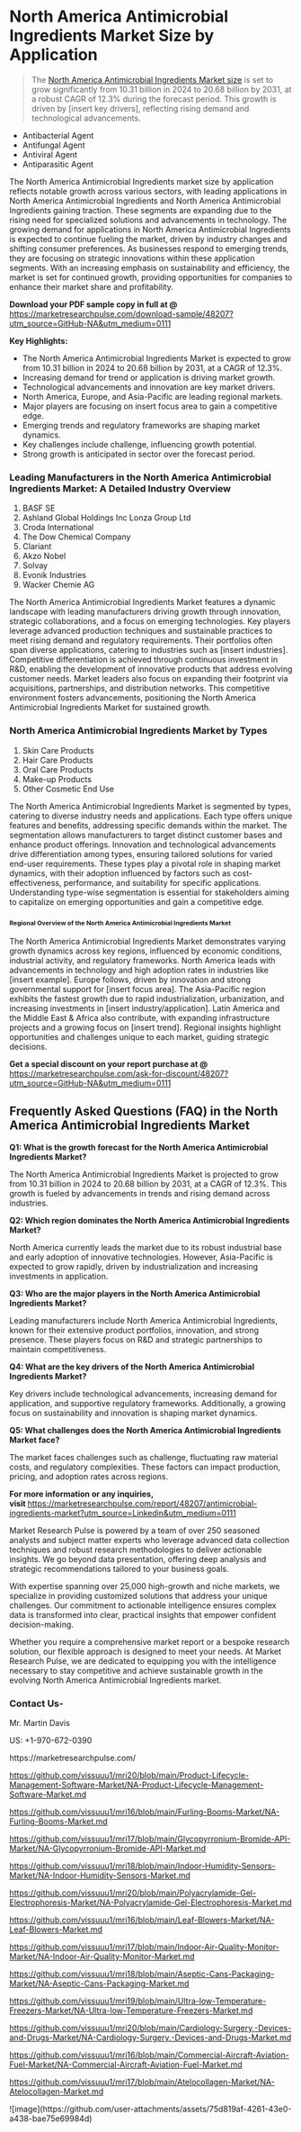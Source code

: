 <h1>North America Antimicrobial Ingredients Market&nbsp;Size by Application</h1><blockquote><p>The <a href="https://marketresearchpulse.com/download-sample/48207?utm_source=GitHub-NA&amp;utm_medium=0111">North America Antimicrobial Ingredients Market size</a> is set to grow significantly from 10.31 billion in 2024 to 20.68 billion by 2031, at a robust CAGR of 12.3% during the forecast period. This growth is driven by [insert key drivers], reflecting rising demand and technological advancements.</p></blockquote><ul><li>Antibacterial Agent<li> Antifungal Agent<li> Antiviral Agent<li> Antiparasitic Agent</li></ul><p>The North America Antimicrobial Ingredients market size by application reflects notable growth across various sectors, with leading applications in North America Antimicrobial Ingredients and North America Antimicrobial Ingredients gaining traction. These segments are expanding due to the rising need for specialized solutions and advancements in technology. The growing demand for applications in North America Antimicrobial Ingredients is expected to continue fueling the market, driven by industry changes and shifting consumer preferences. As businesses respond to emerging trends, they are focusing on strategic innovations within these application segments. With an increasing emphasis on sustainability and efficiency, the market is set for continued growth, providing opportunities for companies to enhance their market share and profitability.</p><p><strong>Download your PDF sample copy in full at @ </strong><a href="https://marketresearchpulse.com/download-sample/48207?utm_source=GitHub-NA&amp;utm_medium=0111">https://marketresearchpulse.com/download-sample/48207?utm_source=GitHub-NA&amp;utm_medium=0111</a></p><p><strong>Key Highlights: </strong></p><ul><li>The North America Antimicrobial Ingredients Market is expected to grow from 10.31 billion in 2024 to 20.68 billion by 2031, at a CAGR of 12.3%.</li><li>Increasing demand for trend or application is driving market growth.</li><li>Technological advancements and innovation are key market drivers.</li><li>North America, Europe, and Asia-Pacific are leading regional markets.</li><li>Major players are focusing on insert focus area to gain a competitive edge.</li><li>Emerging trends and regulatory frameworks are shaping market dynamics.</li><li>Key challenges include challenge, influencing growth potential.</li><li>Strong growth is anticipated in sector over the forecast period.</li></ul><h3>Leading Manufacturers in the North America Antimicrobial Ingredients Market: A Detailed Industry Overview</h3><ol><li>BASF SE</li><li>Ashland Global Holdings Inc Lonza Group Ltd</li><li>Croda International</li><li>The Dow Chemical Company</li><li>Clariant</li><li>Akzo Nobel</li><li>Solvay</li><li>Evonik Industries</li><li>Wacker Chemie AG</li></ol><div class="flex max-w-full flex-col flex-grow"><div class="min-h-8 text-message flex w-full flex-col items-end gap-2 whitespace-normal break-words [.text-message+&amp;]:mt-5" dir="auto" data-message-author-role="assistant" data-message-id="fd8432e4-4910-450d-b182-61b7bfb0a01f" data-message-model-slug="gpt-4o"><div class="flex w-full flex-col gap-1 empty:hidden first:pt-[3px]"><div class="markdown prose w-full break-words dark:prose-invert light"><p>The North America Antimicrobial Ingredients Market features a dynamic landscape with leading manufacturers driving growth through innovation, strategic collaborations, and a focus on emerging technologies. Key players leverage advanced production techniques and sustainable practices to meet rising demand and regulatory requirements. Their portfolios often span diverse applications, catering to industries such as [insert industries]. Competitive differentiation is achieved through continuous investment in R&amp;D, enabling the development of innovative products that address evolving customer needs. Market leaders also focus on expanding their footprint via acquisitions, partnerships, and distribution networks. This competitive environment fosters advancements, positioning the North America Antimicrobial Ingredients Market for sustained growth.</p></div></div></div></div><h3>North America Antimicrobial Ingredients Market by Types</h3><ol><li>Skin Care Products<li> Hair Care Products<li> Oral Care Products<li> Make-up Products<li> Other Cosmetic End Use</li></ol><div class="flex max-w-full flex-col flex-grow"><div class="min-h-8 text-message flex w-full flex-col items-end gap-2 whitespace-normal break-words [.text-message+&amp;]:mt-5" dir="auto" data-message-author-role="assistant" data-message-id="084470be-0bb7-4664-bddf-5156b4f41249" data-message-model-slug="gpt-4o-mini"><div class="flex w-full flex-col gap-1 empty:hidden first:pt-[3px]"><div class="markdown prose w-full break-words dark:prose-invert light"><p>The North America Antimicrobial Ingredients Market is segmented by types, catering to diverse industry needs and applications. Each type offers unique features and benefits, addressing specific demands within the market. The segmentation allows manufacturers to target distinct customer bases and enhance product offerings. Innovation and technological advancements drive differentiation among types, ensuring tailored solutions for varied end-user requirements. These types play a pivotal role in shaping market dynamics, with their adoption influenced by factors such as cost-effectiveness, performance, and suitability for specific applications. Understanding type-wise segmentation is essential for stakeholders aiming to capitalize on emerging opportunities and gain a competitive edge.</p></div></div></div></div><h3><span style="font-size: 11px;">Regional Overview of the North America Antimicrobial Ingredients Market</span></h3><div class="flex max-w-full flex-col flex-grow"><div class="min-h-8 text-message flex w-full flex-col items-end gap-2 whitespace-normal break-words [.text-message+&amp;]:mt-5" dir="auto" data-message-author-role="assistant" data-message-id="e9038762-ce64-4e30-91c9-9bd413514231" data-message-model-slug="gpt-4o-mini"><div class="flex w-full flex-col gap-1 empty:hidden first:pt-[3px]"><div class="markdown prose w-full break-words dark:prose-invert light"><p>The North America Antimicrobial Ingredients Market demonstrates varying growth dynamics across key regions, influenced by economic conditions, industrial activity, and regulatory frameworks. North America leads with advancements in technology and high adoption rates in industries like [insert example]. Europe follows, driven by innovation and strong governmental support for [insert focus area]. The Asia-Pacific region exhibits the fastest growth due to rapid industrialization, urbanization, and increasing investments in [insert industry/application]. Latin America and the Middle East &amp; Africa also contribute, with expanding infrastructure projects and a growing focus on [insert trend]. Regional insights highlight opportunities and challenges unique to each market, guiding strategic decisions.</p></div></div></div></div><p><strong>Get a special discount on your report purchase at @ </strong><a href="https://marketresearchpulse.com/ask-for-discount/48207?utm_source=GitHub-NA&amp;utm_medium=0111">https://marketresearchpulse.com/ask-for-discount/48207?utm_source=GitHub-NA&amp;utm_medium=0111</a></p><h2>Frequently Asked Questions (FAQ) in the North America Antimicrobial Ingredients Market</h2><p><strong>Q1: What is the growth forecast for the North America Antimicrobial Ingredients Market?</strong></p><p>The North America Antimicrobial Ingredients Market is projected to grow from 10.31 billion in 2024 to 20.68 billion by 2031, at a CAGR of 12.3%. This growth is fueled by advancements in trends and rising demand across industries.</p><p><strong>Q2: Which region dominates the North America Antimicrobial Ingredients Market?</strong></p><p>North America currently leads the market due to its robust industrial base and early adoption of innovative technologies. However, Asia-Pacific is expected to grow rapidly, driven by industrialization and increasing investments in application.</p><p><strong>Q3: Who are the major players in the North America Antimicrobial Ingredients Market?</strong></p><p>Leading manufacturers include North America Antimicrobial Ingredients, known for their extensive product portfolios, innovation, and strong presence. These players focus on R&amp;D and strategic partnerships to maintain competitiveness.</p><p><strong>Q4: What are the key drivers of the North America Antimicrobial Ingredients Market?</strong></p><p>Key drivers include technological advancements, increasing demand for application, and supportive regulatory frameworks. Additionally, a growing focus on sustainability and innovation is shaping market dynamics.</p><p><strong>Q5: What challenges does the North America Antimicrobial Ingredients Market face?</strong></p><p>The market faces challenges such as challenge, fluctuating raw material costs, and regulatory complexities. These factors can impact production, pricing, and adoption rates across regions.</p><p><strong>For more information or any inquiries, visit&nbsp;</strong><a href="https://marketresearchpulse.com/report/48207/antimicrobial-ingredients-market?utm_source=Linkedin&utm_medium=0111">https://marketresearchpulse.com/report/48207/antimicrobial-ingredients-market?utm_source=Linkedin&utm_medium=0111</a></p><p>Market Research Pulse is powered by a team of over 250 seasoned analysts and subject matter experts who leverage advanced data collection techniques and robust research methodologies to deliver actionable insights. We go beyond data presentation, offering deep analysis and strategic recommendations tailored to your business goals.</p><p>With expertise spanning over 25,000 high-growth and niche markets, we specialize in providing customized solutions that address your unique challenges. Our commitment to actionable intelligence ensures complex data is transformed into clear, practical insights that empower confident decision-making.</p><p>Whether you require a comprehensive market report or a bespoke research solution, our flexible approach is designed to meet your needs. At Market Research Pulse, we are dedicated to equipping you with the intelligence necessary to stay competitive and achieve sustainable growth in the evolving North America Antimicrobial Ingredients market.</p><h3><strong>Contact Us-</strong></h3><p>Mr. Martin Davis</p><p>US: +1-970-672-0390</p><p>https://marketresearchpulse.com/</p><p><a href="https://github.com/vissuuu1/mri20/blob/main/Product-Lifecycle-Management-Software-Market/NA-Product-Lifecycle-Management-Software-Market.md">https://github.com/vissuuu1/mri20/blob/main/Product-Lifecycle-Management-Software-Market/NA-Product-Lifecycle-Management-Software-Market.md</a></p><p><a href="https://github.com/vissuuu1/mri16/blob/main/Furling-Booms-Market/NA-Furling-Booms-Market.md">https://github.com/vissuuu1/mri16/blob/main/Furling-Booms-Market/NA-Furling-Booms-Market.md</a></p><p><a href="https://github.com/vissuuu1/mri17/blob/main/Glycopyrronium-Bromide-API-Market/NA-Glycopyrronium-Bromide-API-Market.md">https://github.com/vissuuu1/mri17/blob/main/Glycopyrronium-Bromide-API-Market/NA-Glycopyrronium-Bromide-API-Market.md</a></p><p><a href="https://github.com/vissuuu1/mri18/blob/main/Indoor-Humidity-Sensors-Market/NA-Indoor-Humidity-Sensors-Market.md">https://github.com/vissuuu1/mri18/blob/main/Indoor-Humidity-Sensors-Market/NA-Indoor-Humidity-Sensors-Market.md</a></p><p><a href="https://github.com/vissuuu1/mri20/blob/main/Polyacrylamide-Gel-Electrophoresis-Market/NA-Polyacrylamide-Gel-Electrophoresis-Market.md">https://github.com/vissuuu1/mri20/blob/main/Polyacrylamide-Gel-Electrophoresis-Market/NA-Polyacrylamide-Gel-Electrophoresis-Market.md</a></p><p><a href="https://github.com/vissuuu1/mri16/blob/main/Leaf-Blowers-Market/NA-Leaf-Blowers-Market.md">https://github.com/vissuuu1/mri16/blob/main/Leaf-Blowers-Market/NA-Leaf-Blowers-Market.md</a></p><p><a href="https://github.com/vissuuu1/mri17/blob/main/Indoor-Air-Quality-Monitor-Market/NA-Indoor-Air-Quality-Monitor-Market.md">https://github.com/vissuuu1/mri17/blob/main/Indoor-Air-Quality-Monitor-Market/NA-Indoor-Air-Quality-Monitor-Market.md</a></p><p><a href="https://github.com/vissuuu1/mri18/blob/main/Aseptic-Cans-Packaging-Market/NA-Aseptic-Cans-Packaging-Market.md">https://github.com/vissuuu1/mri18/blob/main/Aseptic-Cans-Packaging-Market/NA-Aseptic-Cans-Packaging-Market.md</a></p><p><a href="https://github.com/vissuuu1/mri19/blob/main/Ultra-low-Temperature-Freezers-Market/NA-Ultra-low-Temperature-Freezers-Market.md">https://github.com/vissuuu1/mri19/blob/main/Ultra-low-Temperature-Freezers-Market/NA-Ultra-low-Temperature-Freezers-Market.md</a></p><p><a href="https://github.com/vissuuu1/mri20/blob/main/Cardiology-Surgery,-Devices-and-Drugs-Market/NA-Cardiology-Surgery,-Devices-and-Drugs-Market.md">https://github.com/vissuuu1/mri20/blob/main/Cardiology-Surgery,-Devices-and-Drugs-Market/NA-Cardiology-Surgery,-Devices-and-Drugs-Market.md</a></p><p><a href="https://github.com/vissuuu1/mri16/blob/main/Commercial-Aircraft-Aviation-Fuel-Market/NA-Commercial-Aircraft-Aviation-Fuel-Market.md">https://github.com/vissuuu1/mri16/blob/main/Commercial-Aircraft-Aviation-Fuel-Market/NA-Commercial-Aircraft-Aviation-Fuel-Market.md</a></p><p><a href="https://github.com/vissuuu1/mri17/blob/main/Atelocollagen-Market/NA-Atelocollagen-Market.md">https://github.com/vissuuu1/mri17/blob/main/Atelocollagen-Market/NA-Atelocollagen-Market.md</a></p>
![image](https://github.com/user-attachments/assets/75d819af-4261-43e0-a438-bae75e69984d)
